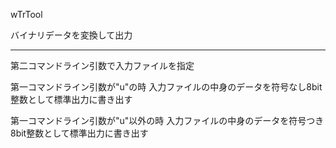 wTrTool

バイナリデータを変換して出力

------------

第二コマンドライン引数で入力ファイルを指定

第一コマンドライン引数が"u"の時
入力ファイルの中身のデータを符号なし8bit整数として標準出力に書き出す

第一コマンドライン引数が"u"以外の時
入力ファイルの中身のデータを符号つき8bit整数として標準出力に書き出す

